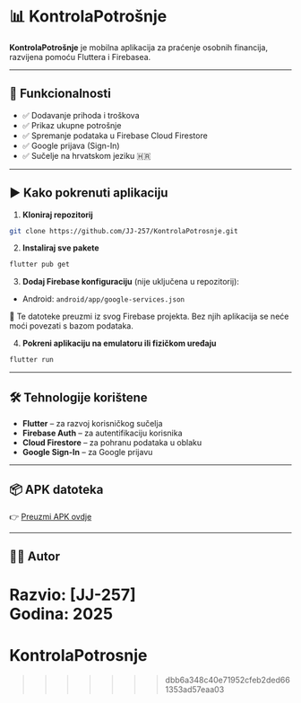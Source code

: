 # 📊 KontrolaPotrošnje

**KontrolaPotrošnje** je mobilna aplikacija za praćenje osobnih financija, razvijena pomoću Fluttera i Firebasea.

---

## 🔧 Funkcionalnosti

- ✅ Dodavanje prihoda i troškova
- ✅ Prikaz ukupne potrošnje
- ✅ Spremanje podataka u Firebase Cloud Firestore
- ✅ Google prijava (Sign-In)
- ✅ Sučelje na hrvatskom jeziku 🇭🇷

---

## ▶️ Kako pokrenuti aplikaciju

1. **Kloniraj repozitorij**

```bash
git clone https://github.com/JJ-257/KontrolaPotrosnje.git
```

2. **Instaliraj sve pakete**

```bash
flutter pub get
```

3. **Dodaj Firebase konfiguraciju** (nije uključena u repozitorij):

- Android: `android/app/google-services.json`

📌 Te datoteke preuzmi iz svog Firebase projekta. Bez njih aplikacija se neće moći povezati s bazom podataka.

4. **Pokreni aplikaciju na emulatoru ili fizičkom uređaju**

```bash
flutter run
```

---

## 🛠️ Tehnologije korištene

- **Flutter** – za razvoj korisničkog sučelja
- **Firebase Auth** – za autentifikaciju korisnika
- **Cloud Firestore** – za pohranu podataka u oblaku
- **Google Sign-In** – za Google prijavu

---

## 📦 APK datoteka 



👉 [Preuzmi APK ovdje](https://github.com/JJ-257/KontrolaPotrosnje/releases/tag/v1.0.0)

---

## 👨‍💻 Autor

Razvio: [JJ-257]  
Godina: 2025
=======
# KontrolaPotrosnje
>>>>>>> dbb6a348c40e71952cfeb2ded661353ad57eaa03
